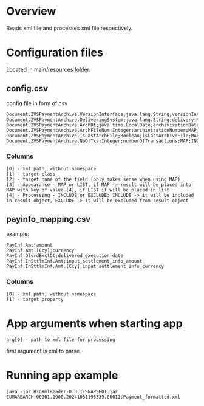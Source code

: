# Overview

Reads xml file and processes xml file respectively.

# Configuration files

Located in main/resources folder.

## config.csv

config file in form of csv

```shell
Document.ZVSPaymentArchive.VersionInterface;java.lang.String;versionInterface;MAP;INCLUDE
Document.ZVSPaymentArchive.DeliveringSystem;java.lang.String;delivery;MAP;INCLUDE
Document.ZVSPaymentArchive.ArchDt;java.time.LocalDate;archivizationDate;MAP;INCLUDE
Document.ZVSPaymentArchive.ArchFileNum;Integer;archivizationNumber;MAP;INCLUDE
Document.ZVSPaymentArchive.IsLastArchFile;Boolean;isLastArchiveFile;MAP;INCLUDE
Document.ZVSPaymentArchive.NbOfTxs;Integer;numberOfTransactions;MAP;INCLUDE
```

### Columns

```shell
[0] - xml path, without namespace
[1] - target class 
[2] - target name of the field (only makes sense when using MAP)
[3] - Appearance - MAP or LIST, if MAP -> result will be placed into MAP with key of value [4], if LIST if will be placed in list
[4] - Processing - INCLUDE or EXCLUDE: INCLUDE -> it will be included in result object, EXCLUDE -> it will be excluded from result object
```

## payinfo_mapping.csv

example:

```shell
PayInf.Amt;amount
PayInf.Amt.[Ccy];currency
PayInf.DlvrdExctDt;delivered_execution_date
PayInf.InSttlmInf.Amt;input_settlement_info_amount
PayInf.InSttlmInf.Amt.[Ccy];input_settlement_info_currency
```
### Columns

```shell
[0] - xml path, without namespace
[1] - target property 
```

# App arguments when starting app

```shell
arg[0] - path to xml file for processing
```
first argument is xml to parse

# Running app example

```shell
java -jar BigXmlReader-0.0.1-SNAPSHOT.jar EUMAREARCH.00001.1900.20241031195539.00011.Payment_formatted.xml
```